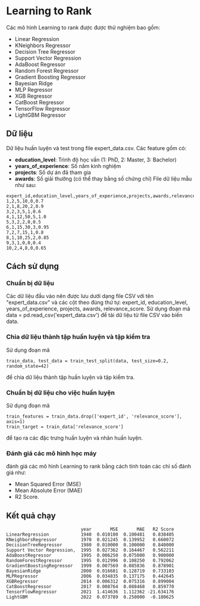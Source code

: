 # Learning to Rank
Các mô hình Learning to rank được được thử nghiệm bao gồm:
- Linear Regression
- KNeighbors Regressor
- Decision Tree Regressor
- Support Vector Regression
- AdaBoost Regressor
- Random Forest Regressor
- Gradient Boosting Regressor
- Bayesian Ridge
- MLP Regressor
- XGB Regressor
- CatBoost Regressor
- TensorFlow Regressor
- LightGBM Regressor

## Dữ liệu
Dữ liệu huấn luyện và test trong file expert_data.csv. Các feature gồm có:
- **education_level**: Trình độ học vấn (1: PhD, 2: Master, 3: Bachelor)
- **years_of_experience**: Số năm kinh nghiệm
- **projects**: Số dự án đã tham gia
- **awards**: Số giải thưởng (có thể thay bằng số chứng chỉ)
File dữ liệu mẫu như sau:
```data
expert_id,education_level,years_of_experience,projects,awards,relevance_score
1,2,5,10,0,0.7
2,1,8,20,2,0.9
3,2,3,5,1,0.6
4,1,12,50,5,1.0
5,3,2,2,0,0.5
6,1,15,30,3,0.95
7,2,7,15,1,0.8
8,1,10,25,2,0.85
9,3,1,0,0,0.4
10,2,4,8,0,0.65

```
## Cách sử dụng
### Chuẩn bị dữ liệu
Các dữ liệu đầu vào nên được lưu dưới dạng file CSV với tên "expert_data.csv" và các cột theo đúng thứ tự: expert_id, education_level, years_of_experience, projects, awards, relevance_score.
Sử dụng đoạn mã data = pd.read_csv('expert_data.csv') để tải dữ liệu từ file CSV vào biến data.
### Chia dữ liệu thành tập huấn luyện và tập kiểm tra
Sử dụng đoạn mã 
```
train_data, test_data = train_test_split(data, test_size=0.2, random_state=42)
```
để chia dữ liệu thành tập huấn luyện và tập kiểm tra.
### Chuẩn bị dữ liệu cho việc huấn luyện
Sử dụng đoạn mã 
```
train_features = train_data.drop(['expert_id', 'relevance_score'], axis=1) 
train_target = train_data['relevance_score'] 
```
để tạo ra các đặc trưng huấn luyện và nhãn huấn luyện.
### Đánh giá các mô hình học máy
đánh giá các mô hình Learning to rank bằng cách tính toán các chỉ số đánh giá như: 
- Mean Squared Error (MSE)
- Mean Absolute Error (MAE)
- R2 Score.

## Kết quả chạy
```
                            year       MSE       MAE   R2 Score
LinearRegression            1940  0.010100  0.100481   0.838405
KNeighborsRegressor         1970  0.021245  0.139952   0.660072
DecisionTreeRegressor       1980  0.010000  0.100000   0.840000
Support Vector Regression,  1995  0.027362  0.164467   0.562211
AdaBoostRegressor           1995  0.006250  0.075000   0.900000
RandomForestRegressor       1995  0.012996  0.108250   0.792062
GradientBoostingRegressor   1999  0.007569  0.085836   0.878901
BayesianRidge               2000  0.016681  0.128719   0.733103
MLPRegressor                2006  0.034835  0.137175   0.442645
XGBRegressor                2014  0.006312  0.075316   0.899004
CatBoostRegressor           2017  0.008764  0.088468   0.859770
TensorFlowRegressor         2021  1.414636  1.112362 -21.634176
LightGBM                    2022  0.073789  0.250000  -0.180625
```